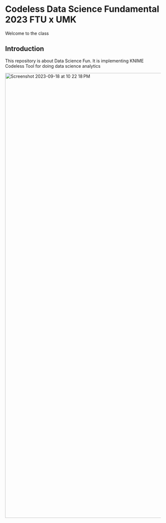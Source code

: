# Codeless Data Science Fundamental 2023 FTU x UMK

Welcome to the class
## Introduction
This repository is about Data Science Fun. It is implementing KNIME Codeless Tool for doing data science analytics


<img width="1440" alt="Screenshot 2023-09-18 at 10 22 18 PM" src="https://github.com/langsari/codeless-data-science-fundamental-2023-FTU-x-UMK/assets/93848356/8c7f3cb9-7507-4933-840d-46a2926b13ab">
